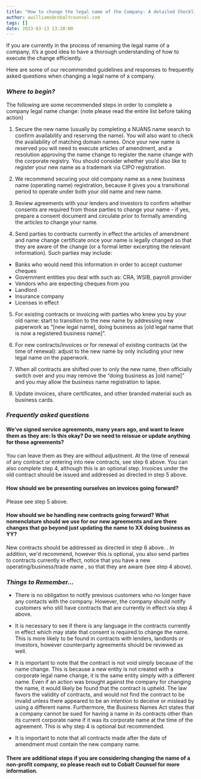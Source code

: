 ```yaml
---
title: "How to change the legal name of the Company: A detailed Checklist"
author: awilliams@cobaltcounsel.com
tags: []
date: 2023-03-13 13:20:00
---
```


If you are currently in the process of renaming the legal name of a company, it’s a good idea to have a thorough understanding of how to execute the change efficiently.

Here are some of our recommended guidelines and responses to frequently asked questions when changing a legal name of a company.

### _Where to begin?_
The following are some recommended steps in order to complete a company legal name change: (note please read the entire list before taking action)

1. Secure the new name (usually by completing a NUANS name search to confirm availability and reserving the name). You will also want to check the availability of matching domain names. Once your new name is reserved you will need to execute articles of amendment, and a resolution approving the name change to register the name change with the corporate registry. You should consider whether you’d also like to register your new name as a trademark via CIPO registration.

1. We recommend securing your old company name as a new business name (operating name) registration, because it gives you a transitional period to operate under both your old name and new name.

1. Review agreements with your lenders and investors to confirm whether consents are required from those parties to change your name - if yes, prepare a consent document and circulate prior to formally amending the articles to change your name. 

1. Send parties to contracts currently in effect the articles of amendment and name change certificate once your name is legally changed so that they are aware of the change (or a formal letter excerpting the relevant information).  Such parties may include:

  - Banks who would need this information in order to accept customer cheques
  - Government entities you deal with such as:  CRA, WSIB, payroll provider
  - Vendors who are expecting cheques from you
  - Landlord
  - Insurance company
  - Licenses in effect 


5. For existing contracts or invoicing with parties who knew you by your old name: start to transition to the new name by addressing new paperwork as “[new legal name], doing business as [old legal name that is now a registered business name]”.

21. For new contracts/invoices or for renewal of existing  contracts (at the time of renewal): adjust to the new name by only including your new legal name on the paperwork.

6. When all contracts are shifted over to only the new name, then officially switch over and you may remove the “doing business as [old name]” and you may allow the business name registration to lapse.

7. Update invoices, share certificates, and other branded material such as business cards.

### _Frequently asked questions_

#### We’ve signed service agreements, many years ago, and want to leave them as they are: Is this okay? Do we need to reissue or update anything for these agreements? 

You can leave them as they are without adjustment. At the time of renewal of any contract or entering into new contracts, see step 6 above. You can also complete step 4, although this is an optional step. Invoices under the old contract should be issued and addressed as directed in step 5 above.

#### How should we be presenting ourselves on invoices going forward? 

Please see step 5 above. 

#### How should we be handling new contracts going forward? What nomenclature should we use for our new agreements and are there changes that go beyond just updating the name to XX doing business as YY? 

New contracts should be addressed as directed in step 6 above. . In addition, we'd recommend, however this is optional,  you also send parties to contracts currently in effect, notice that you have a new operating/business/trade name , so that they are aware (see step 4 above). 

### _Things to Remember…_

+ There is no obligation to notify previous customers who no longer have any contacts with the company. However, the company should notify customers who still have contracts that are currently in effect via step 4 above. 

+ It is necessary to see if there is any language in the contracts currently in effect which may state that consent is required to change the name. This is more likely to be found in contracts with lenders, landlords or investors, however counterparty agreements should be reviewed as well. 

+ It is important to note that the contract is not void simply because of the name change. This is because a new entity is not created with a corporate legal name change, it is the same entity simply with a different name. Even if an action was brought against the company for changing the name, it would likely be found that the contract is upheld. The law favors the validity of contracts, and would not find the contract to be invalid unless there appeared to be an intention to deceive or mislead by using a different name. Furthermore, the Business Names Act states that a company cannot be sued for having a name in its contracts other than its current corporate name if it was its corporate name at the time of the agreement. This is why step 4 is optional but recommended.



+ It is important to note that all contracts made after the date of amendment must contain the new company name.

#### There are additional steps if you are considering changing the name of a non-profit company, so please reach out to Cobalt Counsel for more   information. 
